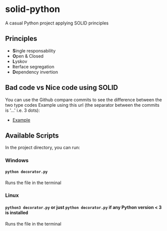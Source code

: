 # solid-python
A casual Python project applying SOLID principles

## Principles
- **S**ingle responsability
- **O**pen & Closed
- **L**yskov
- **I**terface segregation
- **D**ependency invertion

## Bad code vs Nice code using SOLID
You can use the Github compare commits to see the difference between the two type codes
Example using this url (the separator between the commits is '...' i.e. 3 dots): 
- [Example](https://github.com/reinaldoperes/solid-python/compare/79c3a19e57b58be0ccc50ac705bfc5c4fd0be7e4...44965a74fc039c5f7f690db8e1801014789ac0cd)

## Available Scripts

In the project directory, you can run:

### Windows

#### `python decorator.py`

Runs the file in the terminal

### Linux

#### `python3 decorator.py` or just `python decorator.py` if any Python version < 3 is installed

Runs the file in the terminal
